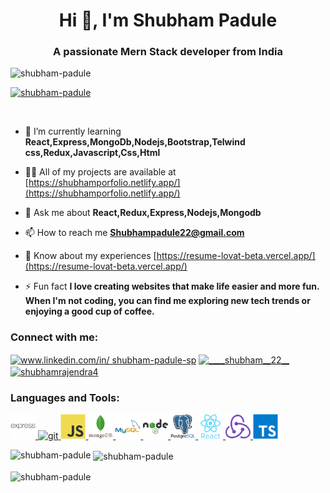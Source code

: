 <h1 align="center">Hi 👋, I'm Shubham Padule</h1>
<h3 align="center">A passionate Mern Stack developer from India</h3>

<p align="left"> <img src="https://komarev.com/ghpvc/?username=shubham-padule&label=Profile%20views&color=0e75b6&style=flat" alt="shubham-padule" /> </p>

<p align="left"> <a href="https://github.com/ryo-ma/github-profile-trophy"><img src="https://github-profile-trophy.vercel.app/?username=shubham-padule" alt="shubham-padule" /></a> </p>

<p align="left"> <a href="https://twitter.com/" target="blank"><img src="https://img.shields.io/twitter/follow/?logo=twitter&style=for-the-badge" alt="" /></a> </p>

- 🌱 I’m currently learning **React,Express,MongoDb,Nodejs,Bootstrap,Telwind css,Redux,Javascript,Css,Html**

- 👨‍💻 All of my projects are available at [https://shubhamporfolio.netlify.app/](https://shubhamporfolio.netlify.app/)

- 💬 Ask me about **React,Redux,Express,Nodejs,Mongodb**

- 📫 How to reach me **Shubhampadule22@gmail.com**

- 📄 Know about my experiences [https://resume-lovat-beta.vercel.app/](https://resume-lovat-beta.vercel.app/)

- ⚡ Fun fact **I love creating websites that make life easier and more fun. When I'm not coding, you can find me exploring new tech trends or enjoying a good cup of coffee.**

<h3 align="left">Connect with me:</h3>
<p align="left">
<a href="https://linkedin.com/in/www.linkedin.com/in/ shubham-padule-sp" target="blank"><img align="center" src="https://raw.githubusercontent.com/rahuldkjain/github-profile-readme-generator/master/src/images/icons/Social/linked-in-alt.svg" alt="www.linkedin.com/in/ shubham-padule-sp" height="30" width="40" /></a>
<a href="https://instagram.com/____shubham__22__" target="blank"><img align="center" src="https://raw.githubusercontent.com/rahuldkjain/github-profile-readme-generator/master/src/images/icons/Social/instagram.svg" alt="____shubham__22__" height="30" width="40" /></a>
<a href="https://www.hackerrank.com/shubhamrajendra4" target="blank"><img align="center" src="https://raw.githubusercontent.com/rahuldkjain/github-profile-readme-generator/master/src/images/icons/Social/hackerrank.svg" alt="shubhamrajendra4" height="30" width="40" /></a>
</p>

<h3 align="left">Languages and Tools:</h3>
<p align="left"> <a href="https://expressjs.com" target="_blank" rel="noreferrer"> <img src="https://raw.githubusercontent.com/devicons/devicon/master/icons/express/express-original-wordmark.svg" alt="express" width="40" height="40"/> </a> <a href="https://git-scm.com/" target="_blank" rel="noreferrer"> <img src="https://www.vectorlogo.zone/logos/git-scm/git-scm-icon.svg" alt="git" width="40" height="40"/> </a> <a href="https://developer.mozilla.org/en-US/docs/Web/JavaScript" target="_blank" rel="noreferrer"> <img src="https://raw.githubusercontent.com/devicons/devicon/master/icons/javascript/javascript-original.svg" alt="javascript" width="40" height="40"/> </a> <a href="https://www.mongodb.com/" target="_blank" rel="noreferrer"> <img src="https://raw.githubusercontent.com/devicons/devicon/master/icons/mongodb/mongodb-original-wordmark.svg" alt="mongodb" width="40" height="40"/> </a> <a href="https://www.mysql.com/" target="_blank" rel="noreferrer"> <img src="https://raw.githubusercontent.com/devicons/devicon/master/icons/mysql/mysql-original-wordmark.svg" alt="mysql" width="40" height="40"/> </a> <a href="https://nodejs.org" target="_blank" rel="noreferrer"> <img src="https://raw.githubusercontent.com/devicons/devicon/master/icons/nodejs/nodejs-original-wordmark.svg" alt="nodejs" width="40" height="40"/> </a> <a href="https://www.postgresql.org" target="_blank" rel="noreferrer"> <img src="https://raw.githubusercontent.com/devicons/devicon/master/icons/postgresql/postgresql-original-wordmark.svg" alt="postgresql" width="40" height="40"/> </a> <a href="https://reactjs.org/" target="_blank" rel="noreferrer"> <img src="https://raw.githubusercontent.com/devicons/devicon/master/icons/react/react-original-wordmark.svg" alt="react" width="40" height="40"/> </a> <a href="https://redux.js.org" target="_blank" rel="noreferrer"> <img src="https://raw.githubusercontent.com/devicons/devicon/master/icons/redux/redux-original.svg" alt="redux" width="40" height="40"/> </a> <a href="https://www.typescriptlang.org/" target="_blank" rel="noreferrer"> <img src="https://raw.githubusercontent.com/devicons/devicon/master/icons/typescript/typescript-original.svg" alt="typescript" width="40" height="40"/> </a> </p>

<p><img align="left" src="https://github-readme-stats.vercel.app/api/top-langs?username=shubham-padule&show_icons=true&locale=en&layout=compact" alt="shubham-padule" /></p>

<p>&nbsp;<img align="center" src="https://github-readme-stats.vercel.app/api?username=shubham-padule&show_icons=true&locale=en" alt="shubham-padule" /></p>

<p><img align="center" src="https://github-readme-streak-stats.herokuapp.com/?user=shubham-padule&" alt="shubham-padule" /></p>
